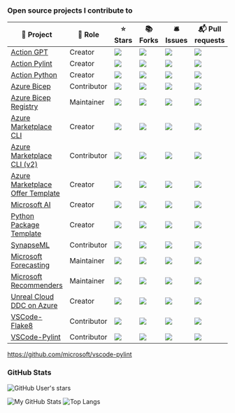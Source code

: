 <!--
**dciborow/dciborow** is a ✨ _special_ ✨ repository because its `README.md` (this file) appears on your GitHub profile.

Here are some ideas to get you started:

- 🔭 I’m currently working on ...
- 💬 Ask me about ...
- ⚡ Fun fact: ...
-->

### Open source projects I contribute to

🎁 Project | 🏢 Role | ⭐ Stars | 📚 Forks | 🛎 Issues | 📬 Pull requests
----------- | -------- | --------- | --------- | --------- | ---------------
[Action GPT](https://github.com/dciborow/action-gpt) | Creator | ![](https://img.shields.io/github/stars/dciborow/action-gpt?style=flat-square&labelColor=343b41) | ![](https://img.shields.io/github/forks/dciborow/action-gpt?style=flat-square&labelColor=343b41) | ![](https://img.shields.io/github/issues/dciborow/action-gpt?style=flat-square&labelColor=343b41) | ![](https://img.shields.io/github/issues-pr/dciborow/action-gpt?style=flat-square&labelColor=343b41)
[Action Pylint](https://github.com/dciborow/action-pylint) | Creator | ![](https://img.shields.io/github/stars/dciborow/action-pylint?style=flat-square&labelColor=343b41) | ![](https://img.shields.io/github/forks/dciborow/action-pylint?style=flat-square&labelColor=343b41) | ![](https://img.shields.io/github/issues/dciborow/action-pylint?style=flat-square&labelColor=343b41) | ![](https://img.shields.io/github/issues-pr/dciborow/action-pylint?style=flat-square&labelColor=343b41)
[Action Python](https://github.com/microsoft/action-python) | Creator | ![](https://img.shields.io/github/stars/microsoft/action-python?style=flat-square&labelColor=343b41) | ![](https://img.shields.io/github/forks/microsoft/action-python?style=flat-square&labelColor=343b41) | ![](https://img.shields.io/github/issues/microsoft/action-python?style=flat-square&labelColor=343b41) | ![](https://img.shields.io/github/issues-pr/microsoft/action-python?style=flat-square&labelColor=343b41)
[Azure Bicep](https://github.com/Azure/bicep) | Contributor  | ![](https://img.shields.io/github/stars/azure/bicep?style=flat-square&labelColor=343b41) | ![](https://img.shields.io/github/forks/azure/bicep?style=flat-square&labelColor=343b41) | ![](https://img.shields.io/github/issues/azure/bicep?style=flat-square&labelColor=343b41) | ![](https://img.shields.io/github/issues-pr/azure/bicep?style=flat-square&labelColor=343b41)
[Azure Bicep Registry](https://github.com/Azure/bicep-registry-modules) | Maintainer  | ![](https://img.shields.io/github/stars/azure/bicep-registry-modules?style=flat-square&labelColor=343b41) | ![](https://img.shields.io/github/forks/azure/bicep-registry-modules?style=flat-square&labelColor=343b41) | ![](https://img.shields.io/github/issues/azure/bicep-registry-modules?style=flat-square&labelColor=343b41) | ![](https://img.shields.io/github/issues-pr/azure/bicep-registry-modules?style=flat-square&labelColor=343b41)
[Azure Marketplace CLI](https://github.com/microsoft/az-partner-center-cli) | Creator | ![](https://img.shields.io/github/stars/microsoft/az-partner-center-cli?style=flat-square&labelColor=343b41) | ![](https://img.shields.io/github/forks/microsoft/az-partner-center-cli?style=flat-square&labelColor=343b41) | ![](https://img.shields.io/github/issues/microsoft/az-partner-center-cli?style=flat-square&labelColor=343b41) | ![](https://img.shields.io/github/issues-pr/microsoft/az-partner-center-cli?style=flat-square&labelColor=343b41)
[Azure Marketplace CLI (v2)](https://github.com/azure/partnercenter-cli-extension) | Contributor | ![](https://img.shields.io/github/stars/azure/partnercenter-cli-extension?style=flat-square&labelColor=343b41) | ![](https://img.shields.io/github/forks/azure/partnercenter-cli-extension?style=flat-square&labelColor=343b41) | ![](https://img.shields.io/github/issues/azure/partnercenter-cli-extension?style=flat-square&labelColor=343b41) | ![](https://img.shields.io/github/issues-pr/azure/partnercenter-cli-extension?style=flat-square&labelColor=343b41)
[Azure Marketplace Offer Template](https://github.com/microsoft/commercial-marketplace-offer-solution) | Creator | ![](https://img.shields.io/github/stars/microsoft/commercial-marketplace-offer-solution?style=flat-square&labelColor=343b41) | ![](https://img.shields.io/github/forks/microsoft/commercial-marketplace-offer-solution?style=flat-square&labelColor=343b41) | ![](https://img.shields.io/github/issues/microsoft/commercial-marketplace-offer-solution?style=flat-square&labelColor=343b41) | ![](https://img.shields.io/github/issues-pr/microsoft/commercial-marketplace-offer-solution?style=flat-square&labelColor=343b41)
[Microsoft AI](https://github.com/microsoft/ai) | Creator | ![](https://img.shields.io/github/stars/microsoft/ai?style=flat-square&labelColor=343b41) | ![](https://img.shields.io/github/forks/microsoft/ai?style=flat-square&labelColor=343b41) | ![](https://img.shields.io/github/issues/microsoft/ai?style=flat-square&labelColor=343b41) | ![](https://img.shields.io/github/issues-pr/microsoft/ai?style=flat-square&labelColor=343b41)
[Python Package Template](https://github.com/microsoft/python-package-template) | Creator | ![](https://img.shields.io/github/stars/microsoft/python-package-template?style=flat-square&labelColor=343b41) | ![](https://img.shields.io/github/forks/microsoft/python-package-template?style=flat-square&labelColor=343b41) | ![](https://img.shields.io/github/issues/microsoft/python-package-template?style=flat-square&labelColor=343b41) | ![](https://img.shields.io/github/issues-pr/microsoft/python-package-template?style=flat-square&labelColor=343b41)
[SynapseML](https://github.com/microsoft/SynapseML) | Contributor | ![](https://img.shields.io/github/stars/microsoft/SynapseML?style=flat-square&labelColor=343b41) | ![](https://img.shields.io/github/forks/microsoft/SynapseML?style=flat-square&labelColor=343b41) | ![](https://img.shields.io/github/issues/microsoft/SynapseML?style=flat-square&labelColor=343b41) | ![](https://img.shields.io/github/issues-pr/microsoft/SynapseML?style=flat-square&labelColor=343b41)
[Microsoft Forecasting](https://github.com/microsoft/forecasting) | Maintainer | ![](https://img.shields.io/github/stars/microsoft/forecasting?style=flat-square&labelColor=343b41) | ![](https://img.shields.io/github/forks/microsoft/forecasting?style=flat-square&labelColor=343b41) | ![](https://img.shields.io/github/issues/microsoft/forecasting?style=flat-square&labelColor=343b41) | ![](https://img.shields.io/github/issues-pr/microsoft/forecasting?style=flat-square&labelColor=343b41)
[Microsoft Recommenders](https://github.com/microsoft/Recommenders) | Maintainer | ![](https://img.shields.io/github/stars/microsoft/Recommenders?style=flat-square&labelColor=343b41) | ![](https://img.shields.io/github/forks/microsoft/Recommenders?style=flat-square&labelColor=343b41) | ![](https://img.shields.io/github/issues/microsoft/Recommenders?style=flat-square&labelColor=343b41) | ![](https://img.shields.io/github/issues-pr/microsoft/Recommenders?style=flat-square&labelColor=343b41)
[Unreal Cloud DDC on Azure](https://github.com/microsoft/unreal-cloud-ddc-on-azure) | Creator | ![](https://img.shields.io/github/stars/microsoft/unreal-cloud-ddc-on-azure?style=flat-square&labelColor=343b41) | ![](https://img.shields.io/github/forks/microsoft/unreal-cloud-ddc-on-azure?style=flat-square&labelColor=343b41) | ![](https://img.shields.io/github/issues/microsoft/unreal-cloud-ddc-on-azure?style=flat-square&labelColor=343b41) | ![](https://img.shields.io/github/issues-pr/microsoft/unreal-cloud-ddc-on-azure?style=flat-square&labelColor=343b41)
[VSCode-Flake8](https://github.com/microsoft/vscode-flake8) | Contributor | ![](https://img.shields.io/github/stars/microsoft/vscode-flake8?style=flat-square&labelColor=343b41) | ![](https://img.shields.io/github/forks/microsoft/vscode-flake8?style=flat-square&labelColor=343b41) | ![](https://img.shields.io/github/issues/microsoft/vscode-flake8?style=flat-square&labelColor=343b41) | ![](https://img.shields.io/github/issues-pr/microsoft/vscode-flake8?style=flat-square&labelColor=343b41)
[VSCode-Pylint](https://github.com/microsoft/vscode-pylint) | Contributor | ![](https://img.shields.io/github/stars/microsoft/vscode-pylint?style=flat-square&labelColor=343b41) | ![](https://img.shields.io/github/forks/microsoft/vscode-pylint?style=flat-square&labelColor=343b41) | ![](https://img.shields.io/github/issues/microsoft/vscode-pylint?style=flat-square&labelColor=343b41) | ![](https://img.shields.io/github/issues-pr/microsoft/vscode-pylint?style=flat-square&labelColor=343b41)



https://github.com/microsoft/vscode-pylint
### GitHub Stats

![GitHub User's stars](https://img.shields.io/github/stars/dciborow?affiliations=OWNER%2CCOLLABORATOR&label=Owner%20%2B%20Collaborator%20Stars&logo=GitHub&style=for-the-badge&labelColor=343b41)

![My GitHub Stats](https://github-readme-stats.vercel.app/api/?username=dciborow&count_private=true&theme=tokyonight&showicons=true)
![Top Langs](https://github-readme-stats.vercel.app/api/top-langs/?username=dciborow&hide=css,html&layout=compact&theme=tokyonight)
